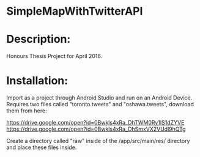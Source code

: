 # SimpleMapWithTwitterAPI

# Description:
Honours Thesis Project for April 2016.

# Installation:
Import as a project through Android Studio and run on an Android Device. 
Requires two files called "toronto.tweets" and "oshawa.tweets", download them from here:

https://drive.google.com/open?id=0Bwkls4xRa_DhTWM0Ry1lS1dZYVE
https://drive.google.com/open?id=0Bwkls4xRa_DhSmxVX2VUdl9hQTg

Create a directory called "raw" inside of the /app/src/main/res/ directory and place these files inside.
